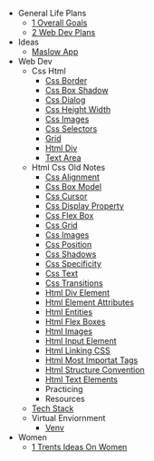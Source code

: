 - General Life Plans
    - [1 Overall Goals](notes\general_life_plans\1_overallGoals.md)
    - [2 Web Dev Plans](notes\general_life_plans\2_webDevPlans.md)
- Ideas
    - [Maslow App](notes\ideas\maslowApp.md)
- Web Dev
    - Css Html
        - [Css Border](notes\web_dev\css_html\css_border.md)
        - [Css Box Shadow](notes\web_dev\css_html\css_box_shadow.md)
        - [Css Dialog](notes\web_dev\css_html\css_dialog.md)
        - [Css Height Width](notes\web_dev\css_html\css_height_width.md)
        - [Css Images](notes\web_dev\css_html\css_images.md)
        - [Css Selectors](notes\web_dev\css_html\css_selectors.md)
        - [Grid](notes\web_dev\css_html\grid.md)
        - [Html Div](notes\web_dev\css_html\html_div.md)
        - [Text Area](notes\web_dev\css_html\textArea.md)
    - Html Css Old Notes
        - [Css Alignment](notes\web_dev\html_css_old_notes\css_alignment.md)
        - [Css Box Model](notes\web_dev\html_css_old_notes\css_boxModel.md)
        - [Css Cursor](notes\web_dev\html_css_old_notes\css_cursor.md)
        - [Css Display Property](notes\web_dev\html_css_old_notes\css_displayProperty.md)
        - [Css Flex Box](notes\web_dev\html_css_old_notes\css_flexBox.md)
        - [Css Grid](notes\web_dev\html_css_old_notes\css_grid.md)
        - [Css Images](notes\web_dev\html_css_old_notes\css_images.md)
        - [Css Position](notes\web_dev\html_css_old_notes\css_position.md)
        - [Css Shadows](notes\web_dev\html_css_old_notes\css_shadows.md)
        - [Css Specificity](notes\web_dev\html_css_old_notes\css_specificity.md)
        - [Css Text](notes\web_dev\html_css_old_notes\css_Text.md)
        - [Css Transitions](notes\web_dev\html_css_old_notes\css_transitions.md)
        - [Html Div Element](notes\web_dev\html_css_old_notes\html_divElement.md)
        - [Html Element Attributes](notes\web_dev\html_css_old_notes\html_ElementAttributes.md)
        - [Html Entities](notes\web_dev\html_css_old_notes\html_entities.md)
        - [Html Flex Boxes](notes\web_dev\html_css_old_notes\html_flexBoxes.md)
        - [Html Images](notes\web_dev\html_css_old_notes\html_images.md)
        - [Html Input Element](notes\web_dev\html_css_old_notes\html_inputElement.md)
        - [Html Linking CSS](notes\web_dev\html_css_old_notes\html_linkingCSS.md)
        - [Html Most Importat Tags](notes\web_dev\html_css_old_notes\html_mostImportatTags.md)
        - [Html Structure Convention](notes\web_dev\html_css_old_notes\html_structureConvention.md)
        - [Html Text Elements](notes\web_dev\html_css_old_notes\html_textElements.md)
        - Practicing
        - Resources
    - [Tech Stack](notes\web_dev\techStack.md)
    - Virtual Enviornment
        - [Venv](notes\web_dev\virtual_enviornment\venv.md)
- Women
    - [1 Trents Ideas On Women](notes\women\1_trentsIdeasOnWomen.md)
